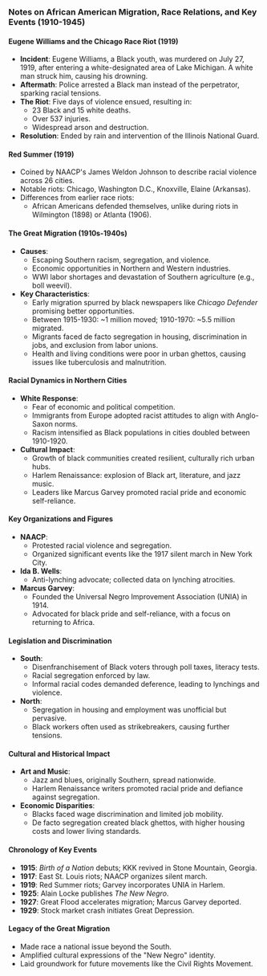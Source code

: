 ### Notes on African American Migration, Race Relations, and Key Events (1910-1945)

#### **Eugene Williams and the Chicago Race Riot (1919)**
- **Incident**: Eugene Williams, a Black youth, was murdered on July 27, 1919, after entering a white-designated area of Lake Michigan. A white man struck him, causing his drowning.
- **Aftermath**: Police arrested a Black man instead of the perpetrator, sparking racial tensions.
- **The Riot**: Five days of violence ensued, resulting in:
  - 23 Black and 15 white deaths.
  - Over 537 injuries.
  - Widespread arson and destruction.
- **Resolution**: Ended by rain and intervention of the Illinois National Guard.

#### **Red Summer (1919)**
- Coined by NAACP's James Weldon Johnson to describe racial violence across 26 cities.
- Notable riots: Chicago, Washington D.C., Knoxville, Elaine (Arkansas).
- Differences from earlier race riots:
  - African Americans defended themselves, unlike during riots in Wilmington (1898) or Atlanta (1906).

#### **The Great Migration (1910s-1940s)**
- **Causes**:
  - Escaping Southern racism, segregation, and violence.
  - Economic opportunities in Northern and Western industries.
  - WWI labor shortages and devastation of Southern agriculture (e.g., boll weevil).
- **Key Characteristics**:
  - Early migration spurred by black newspapers like *Chicago Defender* promising better opportunities.
  - Between 1915-1930: ~1 million moved; 1910-1970: ~5.5 million migrated.
  - Migrants faced de facto segregation in housing, discrimination in jobs, and exclusion from labor unions.
  - Health and living conditions were poor in urban ghettos, causing issues like tuberculosis and malnutrition.

#### **Racial Dynamics in Northern Cities**
- **White Response**:
  - Fear of economic and political competition.
  - Immigrants from Europe adopted racist attitudes to align with Anglo-Saxon norms.
  - Racism intensified as Black populations in cities doubled between 1910-1920.
- **Cultural Impact**:
  - Growth of black communities created resilient, culturally rich urban hubs.
  - Harlem Renaissance: explosion of Black art, literature, and jazz music.
  - Leaders like Marcus Garvey promoted racial pride and economic self-reliance.

#### **Key Organizations and Figures**
- **NAACP**:
  - Protested racial violence and segregation.
  - Organized significant events like the 1917 silent march in New York City.
- **Ida B. Wells**: 
  - Anti-lynching advocate; collected data on lynching atrocities.
- **Marcus Garvey**:
  - Founded the Universal Negro Improvement Association (UNIA) in 1914.
  - Advocated for black pride and self-reliance, with a focus on returning to Africa.

#### **Legislation and Discrimination**
- **South**:
  - Disenfranchisement of Black voters through poll taxes, literacy tests.
  - Racial segregation enforced by law.
  - Informal racial codes demanded deference, leading to lynchings and violence.
- **North**:
  - Segregation in housing and employment was unofficial but pervasive.
  - Black workers often used as strikebreakers, causing further tensions.

#### **Cultural and Historical Impact**
- **Art and Music**:
  - Jazz and blues, originally Southern, spread nationwide.
  - Harlem Renaissance writers promoted racial pride and defiance against segregation.
- **Economic Disparities**:
  - Blacks faced wage discrimination and limited job mobility.
  - De facto segregation created black ghettos, with higher housing costs and lower living standards.

#### **Chronology of Key Events**
- **1915**: *Birth of a Nation* debuts; KKK revived in Stone Mountain, Georgia.
- **1917**: East St. Louis riots; NAACP organizes silent march.
- **1919**: Red Summer riots; Garvey incorporates UNIA in Harlem.
- **1925**: Alain Locke publishes *The New Negro*.
- **1927**: Great Flood accelerates migration; Marcus Garvey deported.
- **1929**: Stock market crash initiates Great Depression.

#### **Legacy of the Great Migration**
- Made race a national issue beyond the South.
- Amplified cultural expressions of the "New Negro" identity.
- Laid groundwork for future movements like the Civil Rights Movement.
